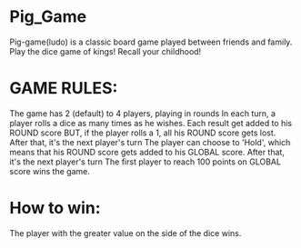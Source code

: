 # Pig_Game

Pig-game(ludo) is a classic board game played between friends and family. Play the dice game of kings! Recall your childhood!

# GAME RULES:

The game has 2 (default) to 4 players, playing in rounds
In each turn, a player rolls a dice as many times as he wishes. Each result get added to his ROUND score
BUT, if the player rolls a 1, all his ROUND score gets lost. After that, it's the next player's turn
The player can choose to 'Hold', which means that his ROUND score gets added to his GLOBAL score. After that, it's the next player's turn
The first player to reach 100 points on GLOBAL score wins the game.

# How to win:
The player with the greater value on the side of the dice wins. 
